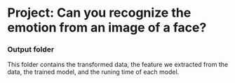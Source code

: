 # Project: Can you recognize the emotion from an image of a face?

### Output folder

This folder contains the transformed data, the feature we extracted from the data,  the trained model, and the runing time of each model. 

